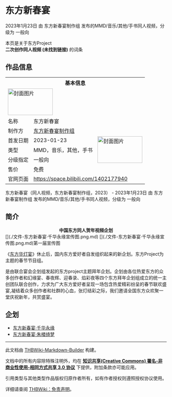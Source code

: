 # 东方新春宴

<!-- source html: G:\repos\THBWiki-Markdown-Builder\THBWikiMarkdown\Temp\main\d\db\ns0%3A%E4%B8%9C%E6%96%B9%E6%96%B0%E6%98%A5%E5%AE%B4.html -->

2023年1月23日 由 东方新春宴制作组  发布的MMD/音乐/其他/手书同人视频，分级为 一般向

本页是关于东方Project  
 **二次创作同人视频 (未找到链接)** 的词条
## 作品信息

<table><tbody><tr><th colspan="3">基本信息</th></tr><tr><td class="cover-artwork-mobile" colspan="2"><a href="./文件-东方新春宴封面.png.md" class="image" title="封面图片"><img alt="封面图片" src="https://upload.thwiki.cc/thumb/1/1c/%E4%B8%9C%E6%96%B9%E6%96%B0%E6%98%A5%E5%AE%B4%E5%B0%81%E9%9D%A2.png/140px-%E4%B8%9C%E6%96%B9%E6%96%B0%E6%98%A5%E5%AE%B4%E5%B0%81%E9%9D%A2.png" decoding="async" loading="lazy" width="140" height="83" srcset="https://upload.thwiki.cc/thumb/1/1c/%E4%B8%9C%E6%96%B9%E6%96%B0%E6%98%A5%E5%AE%B4%E5%B0%81%E9%9D%A2.png/210px-%E4%B8%9C%E6%96%B9%E6%96%B0%E6%98%A5%E5%AE%B4%E5%B0%81%E9%9D%A2.png 1.5x, https://upload.thwiki.cc/thumb/1/1c/%E4%B8%9C%E6%96%B9%E6%96%B0%E6%98%A5%E5%AE%B4%E5%B0%81%E9%9D%A2.png/280px-%E4%B8%9C%E6%96%B9%E6%96%B0%E6%98%A5%E5%AE%B4%E5%B0%81%E9%9D%A2.png 2x" data-file-width="1036" data-file-height="614"></a></td>
</tr><tr><td class="label">名称</td><td colspan="2"> 东方新春宴 </td></tr><tr><td class="label">制作方</td><td><a href="./东方新春宴制作组.md" title="东方新春宴制作组">东方新春宴制作组</a></td><td class="cover-artwork" rowspan="5" style="min-width:140px;"><a href="./文件-东方新春宴封面.png.md" class="image" title="封面图片"><img alt="封面图片" src="https://upload.thwiki.cc/thumb/1/1c/%E4%B8%9C%E6%96%B9%E6%96%B0%E6%98%A5%E5%AE%B4%E5%B0%81%E9%9D%A2.png/140px-%E4%B8%9C%E6%96%B9%E6%96%B0%E6%98%A5%E5%AE%B4%E5%B0%81%E9%9D%A2.png" decoding="async" loading="lazy" width="140" height="83" srcset="https://upload.thwiki.cc/thumb/1/1c/%E4%B8%9C%E6%96%B9%E6%96%B0%E6%98%A5%E5%AE%B4%E5%B0%81%E9%9D%A2.png/210px-%E4%B8%9C%E6%96%B9%E6%96%B0%E6%98%A5%E5%AE%B4%E5%B0%81%E9%9D%A2.png 1.5x, https://upload.thwiki.cc/thumb/1/1c/%E4%B8%9C%E6%96%B9%E6%96%B0%E6%98%A5%E5%AE%B4%E5%B0%81%E9%9D%A2.png/280px-%E4%B8%9C%E6%96%B9%E6%96%B0%E6%98%A5%E5%AE%B4%E5%B0%81%E9%9D%A2.png 2x" data-file-width="1036" data-file-height="614"></a></td>
</tr><tr><td class="label">首发日期</td><td>2023-01-23</td></tr><tr><td class="label">类型</td><td>MMD，音乐，其他，手书</td></tr><tr><td class="label">分级指定</td><td>一般向</td></tr><tr><td class="label">售价</td><td>免费</td></tr>
<tr><td class="label">官网页面</td><td colspan="2"><a rel="nofollow" class="external free" href="https://space.bilibili.com/1402177940">https://space.bilibili.com/1402177940</a></td></tr></tbody></table>

东方新春宴（同人视频，东方新春宴制作组，2023） - 2023年1月23日 由 东方新春宴制作组  发布的MMD/音乐/其他/手书同人视频，分级为 一般向
## 简介
<center><strong>中国东方同人贺年视频企划</strong></center>
[](./文件-东方新春宴·千华永缘宣传图.png.md)  [](./文件-东方新春宴·千华永缘宣传图.png.md)第一届宣传图
  
《[东方华灯宴](./东方华灯宴.md)》休止后，国内东方爱好者自发组织起来的新企划。东方Project为主题的春节节目组。  

是由联合宴会企划组发起的东方project主题拜年企划。企划由各位热爱东方的众多创作者和幻缘宴、春夜辉、迎春录、焰彩夜等四个东方拜年企划组成立的统一主创团队联合创作，力求为广大东方爱好者呈现一场包含热爱精彩纷呈的春节联欢盛宴,凝结着众多创作者和社群的心血，张灯结彩之际，我们邀请全国东方众欢聚一堂庆祝新年，共赏盛宴。
  

## 企划
- [东方新春宴·千华永缘](./东方新春宴-东方新春宴·千华永缘.md)
- [东方新春宴·朱楼绮梦](./东方新春宴-东方新春宴·朱楼绮梦.md)





---

此文档由 [THBWiki-Markdown-Builder](https://github.com/Delsin-Yu/THBWiki-Markdown-Builder) 构建。

文档中的所有内容除特殊注明外，均在 [**知识共享(Creative Commons) 署名-非商业性使用-相同方式共享 3.0 协议**](https://creativecommons.org/licenses/by-sa/3.0/deed.zh-hans) 下提供，附加条款亦可能应用。

引用类型与其他类型作品版权归原作者所有，如有作者授权则遵照授权协议使用。

详细请查阅 [THBWiki：免责声明](https://thbwiki.cc/THBWiki:%E5%85%8D%E8%B4%A3%E5%A3%B0%E6%98%8E)。


